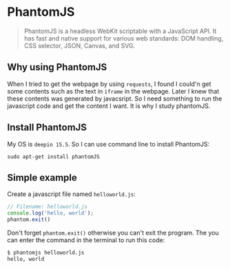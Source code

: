 # PhantomJS

> PhantomJS is a headless WebKit scriptable with a JavaScript API. It has fast and native support for various web standards: DOM handling, CSS selector, JSON, Canvas, and SVG.

## Why using PhantomJS

When I tried to get the webpage by using `requests`, I found I could'n get some contents such as the text in `iframe` in the webpage. Later I knew that these contents was generated by javacsript. So I need something to run the javascript code and get the content I want. It is why I study phantomJS.

## Install PhantomJS

My OS is `deepin 15.5`. So I can use command line to install PhantomJS:

```
sudo apt-get install phantomJS
```

## Simple example

Create a javascript file named `helloworld.js`:

```javascript
// Filename: helloworld.js
console.log('hello, world');
phantom.exit()
```

Don't forget `phantom.exit()` otherwise you can't exit the program. The you can enter the command in the terminal to run this code:

```bash
$ phantomjs helloworld.js
hello, world
```
